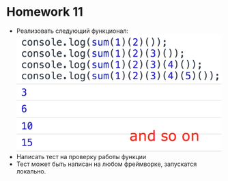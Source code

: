 <h1>
    Homework 11
</h1>

<ul>
<li>
Реализовать следующий функционал:

<br/>
<img src="./hw-11.png">
</li>
<li>
Написать тест на проверку работы функции
</li>
<li>
Тест может быть написан на любом фреймворке, запускатся локально.
</li>
</ul>
